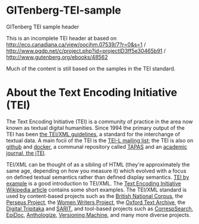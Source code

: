 # GITenberg-TEI-sample
GITenberg TEI sample header

This is an incomplete TEI header at based on http://eco.canadiana.ca/view/oocihm.07539/7?r=0&s=1 / http://www.pgdp.net/c/project.php?id=projectID3ff5e30465b91 / http://www.gutenberg.org/ebooks/48562

Much of the content is still based on the samples in the TEI standard.


# About the Text Encoding Initiative (TEI)

The Text Encoding Initiative (TEI) is a community of practice in the area now known as textual digital humanities. Since 1994 
the primary output of the TEI has been [the TEI/XML guidelines](https://www.tei-c.org/release/doc/tei-p5-doc/en/html/index.html), a standard for the interchange of textual data. A main focii of the TEI is the [TEI-L mailing list](https://listserv.brown.edu/cgi-bin/wa?A1=ind1904&L=TEI-L); the TEI is also on [github](https://github.com/TEIC/TEI) and [docker](https://hub.docker.com/u/teic), a communal repository called [TAPAS](https://tapasproject.org/) and an [academic journal, the jTEI](https://journals.openedition.org/jtei/). 

TEI/XML can be thought of as a sibling of HTML (they're approximately the same age, depending on how you measure it) which evolved with a focus on defined textual semantics rather than defined display semantics.  [TEI by example](https://teibyexample.org/) is a good introduction to TEI/XML.
The [Text Encoding Initiative Wikipedia article](https://en.wikipedia.org/wiki/Text_Encoding_Initiative) contains some short examples. 
The TEI/XML standard is used by content-based projects such as 
the [British National Corpus](http://www.natcorp.ox.ac.uk), 
the [Perseus Project](http://www.perseus.tufts.edu/), 
the [Women Writers Project](http://www.wwp.northeastern.edu/), 
the [Oxford Text Archive](http://ota.ox.ac.uk/), 
the [Digital Tripitaka](https://journals.tdl.org/jodi/index.php/jodi/article/view/84/83) and 
[SARIT](http://sarit.indology.info/),
and tool-based projects such as 
[CorrespSearch](https://correspsearch.net/),  
[EpiDoc](http://epidoc.sourceforge.net/), 
[Anthologize](http://anthologize.org/), 
[Versioning Machine](http://v-machine.org/), 
and many more diverse projects.

